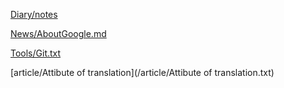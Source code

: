 [Diary/notes](/Diary/notes.md)

[News/AboutGoogle.md](/News/AboutGoogle.md)

[Tools/Git.txt](/Tools/Git.txt)

[article/Attibute of translation](/article/Attibute of translation.txt)
